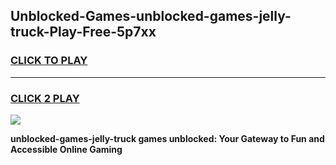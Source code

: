
## Unblocked-Games-unblocked-games-jelly-truck-Play-Free-5p7xx
<h3>
<a href="https://premium76.site?title=unblocked-games-jelly-truck&ref=10A">CLICK TO PLAY</a></h3>
<hr>

<h3>
<a href="https://premium76.site?title=unblocked-games-jelly-truck&ref=10A">CLICK 2 PLAY</a>
  
</h3>

<a href="https://premium76.site?title=unblocked-games-jelly-truck&ref=10A"><img src="https://clearcache.store/games.png"></a>


**unblocked-games-jelly-truck games unblocked: Your Gateway to Fun and Accessible Online Gaming**
